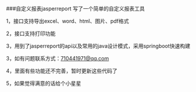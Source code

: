 ###自定义报表jasperreport
写了一个简单的自定义报表工具

1，接口支持导出excel、word、html、图片、pdf格式

2，接口支持打印功能

3，用到了jasperreport的api以及常用的java设计模式，采用springboot快速构建

3，如有问题联系方式：710441971@qq.com

4，里面有些功能还不完善，暂时更新这些代码了

5，如果觉得满意的话给个小星星
